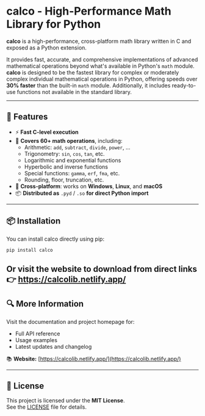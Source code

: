 # calco - High-Performance Math Library for Python

**calco** is a high-performance, cross-platform math library written in C and exposed as a Python extension.

It provides fast, accurate, and comprehensive implementations of advanced mathematical operations beyond what's available in Python's `math` module.  
**calco** is designed to be the fastest library for complex or moderately complex individual mathematical operations in Python, offering speeds over **30% faster** than the built-in `math` module. Additionally, it includes ready-to-use functions not available in the standard library.

---

## 🚀 Features

- ⚡ **Fast C-level execution**
- 🧮 **Covers 60+ math operations**, including:
  - Arithmetic: `add`, `subtract`, `divide`, `power`, ...
  - Trigonometry: `sin`, `cos`, `tan`, etc.
  - Logarithmic and exponential functions
  - Hyperbolic and inverse functions
  - Special functions: `gamma`, `erf`, `fma`, etc.
  - Rounding, floor, truncation, etc.
- 🧩 **Cross-platform**: works on **Windows**, **Linux**, and **macOS**
- 📦 **Distributed as** `.pyd` / `.so` **for direct Python import**

---

## 📦 Installation

You can install calco directly using pip:

```bash
pip install calco
```
Or visit the website to download from direct links
👉 https://calcolib.netlify.app/
---

## 🔍 More Information

Visit the documentation and project homepage for:
- Full API reference
- Usage examples
- Latest updates and changelog

📚 **Website:** [https://calcolib.netlify.app/](https://calcolib.netlify.app/)

---

## 📄 License

This project is licensed under the **MIT License**.  
See the [LICENSE](LICENSE) file for details.
